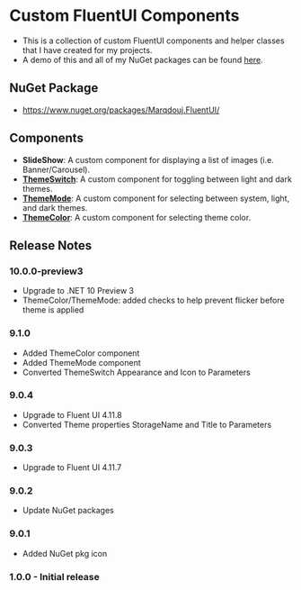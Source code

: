 # Custom FluentUI Components
- This is a collection of custom FluentUI components and helper classes that I have created for my projects. 
- A demo of this and all of my NuGet packages can be found [here](https://github.com/marqdouj/Blazor-Demos/).

## NuGet Package
- https://www.nuget.org/packages/Marqdouj.FluentUI/

## Components
- **SlideShow**: A custom component for displaying a list of images (i.e. Banner/Carousel).
- [**ThemeSwitch**](https://www.fluentui-blazor.net/DesignTheme): A custom component for toggling between light and dark themes.
- [**ThemeMode**](https://www.fluentui-blazor.net/DesignTheme): A custom component for selecting between system, light, and dark themes.
- [**ThemeColor**](https://www.fluentui-blazor.net/DesignTheme): A custom component for selecting theme color.

## Release Notes

### 10.0.0-preview3
- Upgrade to .NET 10 Preview 3
- ThemeColor/ThemeMode: added checks to help prevent flicker before theme is applied

### 9.1.0
- Added ThemeColor component
- Added ThemeMode component
- Converted ThemeSwitch Appearance and Icon to Parameters

### 9.0.4
- Upgrade to Fluent UI 4.11.8
- Converted Theme properties StorageName and Title to Parameters

### 9.0.3
- Upgrade to Fluent UI 4.11.7

### 9.0.2
- Update NuGet packages

### 9.0.1
- Added NuGet pkg icon

### 1.0.0 - Initial release
